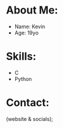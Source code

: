 # About Me:
- Name: Kevin
- Age: 19yo




# Skills:
- C
- Python




# Contact:
(website & socials);
